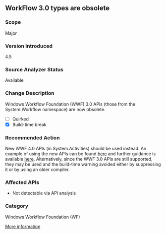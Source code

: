 ## WorkFlow 3.0 types are obsolete

### Scope
Major

### Version Introduced
4.5

### Source Analyzer Status
Available

### Change Description
Windows Workflow Foundation (WWF) 3.0 APIs (those from the System.Workflow namespace) are now obsolete.

- [ ] Quirked
- [x] Build-time break

### Recommended Action
New WWF 4.0 APIs (in System.Activities) should be used instead. An example of using the new APIs can be found [here](https://msdn.microsoft.com/en-us/library/jj205427.aspx) and further guidance is available [here](http://blogs.msdn.com/b/workflowteam/archive/2012/02/08/deprecatingwf3.aspx). Alternatively, since the WWF 3.0 APIs are still supported, they may be used and the build-time warning avoided either by suppressing it or by using an older compiler.

### Affected APIs
* Not detectable via API analysis

### Category
Windows Workflow Foundation (WF)

[More information](https://msdn.microsoft.com/en-us/library/hh367887#wwf)

<!-- breaking change id: 21 -->
